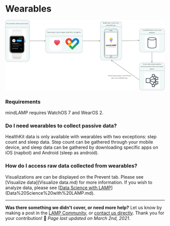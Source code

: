 # Wearables

![](../assets/wearables.png)

### Requirements

mindLAMP requires WatchOS 7 and WearOS 2.

### Do I need wearables to collect passive data?

HealthKit data is only available with wearables with two exceptions: step count and sleep data. Step count can be gathered through your mobile device, and sleep data can be gathered by downloading specific apps on iOS (napbot) and Android (sleep as android). 

### How do I access raw data collected from wearables?

Visualizations are can be displayed on the Prevent tab. Please see [Visualize data](Visualize data.md) for more information. If you wish to analyze data, please see [[Data Science with LAMP](https://www.notion.so/5420896d7b034afa8326f28e6bd24000)](Data%20Science%20with%20LAMP.md).

---

**Was there something we didn't cover, or need more help?**
Let us know by making a post in the [LAMP Community](https://community.lamp.digital/), or [contact us directly](mailto:team@digitalpsych.org). Thank you for your contribution! 🌟
*Page last updated on March 2nd, 2021.*